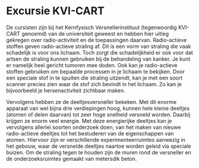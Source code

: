 # Excursie KVI-CART
De cursisten zijn bij het Kernfysisch Versnellerinstituut (tegenwoordig KVI-CART genoemd) van de universiteit geweest en hebben hier uitleg gekregen over radio-activiteit en de toepassingen daarvan. Radio-actieve stoffen geven radio-actieve straling af. Dit is een vorm van straling die vaak schadelijk is voor ons lichaam. Toch zorgt die schadelijkheid er ook voor dat artsen de straling kunnen gebruiken bij de behandeling van kanker. Je kunt er namelijk heel gericht tumoren mee doden. Ook kan je radio-actieve stoffen gebruiken om bepaalde processen in je lichaam te bekijken. Door een speciale stof in te spuiten die straling uitzendt, kan je met een soort scanner precies zien waar de stof zich bevindt in het lichaam. Zo kan je bijvoorbeeld je hersenactiviteit zichtbaar maken.

Vervolgens hebben ze de deeltjesversneller bekeken. Met dit enorme apparaat van wel bijna drie verdiepingen hoog, kunnen hele kleine deeltjes (atomen of delen daarvan) tot zeer hoge snelheid versneld worden. Daarbij krijgen ze enorm veel energie. Met deze energierijke deeltjes kan je vervolgens allerlei soorten onderzoek doen, van het maken van nieuwe radio-actieve deeltjes tot het bestuderen van de eigenschappen van atomen. Hiervoor zijn er verschillende experimenteerruimtes aanwezig in het gebouw, waar de versnelde deeltjes naartoe worden geleid via speciale buizen. Om de straling tegen te houden zijn de muren rond de versneller en de onderzoeksruimtes gemaakt van metersdik beton.
